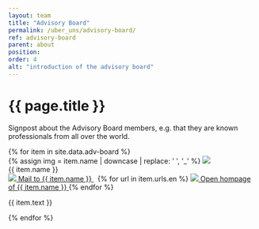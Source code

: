 ```yaml
---
layout: team
title: "Advisory Board"
permalink: /uber_uns/advisory-board/
ref: advisory-board
parent: about
position: 
order: 4
alt: "introduction of the advisory board"
---
```

<main class="grid-x grid-container">
  <div class="cell medium-10 medium-offset-1 large-8 large-offset-2">
    <h1 class="margin-top-2">{{ page.title }}</h1>
    <!-- Start editing content here -->
    <p>Signpost about the Advisory Board members, e.g. that they are known professionals from all over the world.</p>
    <!-- Stop editing content here -->
  </div>
  <div class="grid-x grid-container grid-margin-x">
    {% for item in site.data.adv-board %}
    <div class="cell margin-bottom-2 margin-top-2 medium-6 large-4">
      <div class="team_member">
        {% assign img = item.name | downcase | replace: ' ', '_' %}
        <img src="{{ site.baseurl }}/img/advisory-board/image_{{ img }}.jpg" class="team_member_img" aria-hidden="true">
        <br>
        {{ item.name }}<br>
        <a href="mailto:{{ item.mail}}" title="Mail to {{ item.name }}">
          <img src="{{ site.baseurl }}/img/icons/email.svg" aria-hidden="true">
          <span class="show-for-sr">Mail to {{ item.name }}</span>
        </a>&nbsp;
        {% for url in item.urls.en %}
        <a href="{{ url }}" title="Open hompage of {{ item.name }}">
          <img src="{{ site.baseurl }}/img/icons/new-window.svg" style="margin-top: -5px;" aria-hidden="true">
          <span class="show-for-sr">Open hompage of {{ item.name }}</span>
        </a>
        {% endfor %}
        <p>{{ item.text }}</p>
      </div>
    </div>
    {% endfor %}
  </div>
</main>
